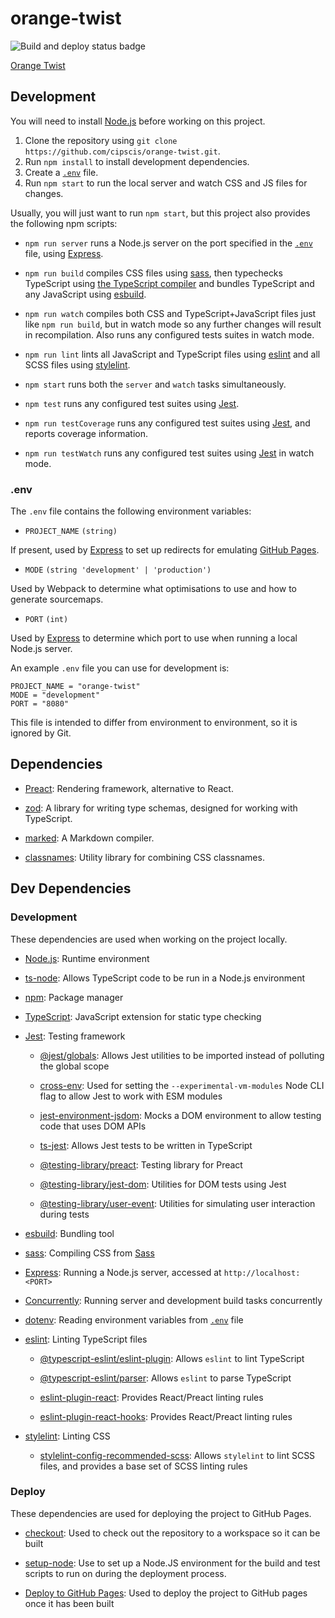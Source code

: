 # orange-twist

![Build and deploy status badge](https://github.com/cipscis/orange-twist/actions/workflows/build-and-deploy.yml/badge.svg)

[Orange Twist](https://cipscis.github.io/orange-twist/)

## Development

You will need to install [Node.js](https://nodejs.org/en/) before working on this project.

1. Clone the repository using `git clone https://github.com/cipscis/orange-twist.git`.
2. Run `npm install` to install development dependencies.
3. Create a [`.env`](#env) file.
4. Run `npm start` to run the local server and watch CSS and JS files for changes.

Usually, you will just want to run `npm start`, but this project also provides the following npm scripts:

* `npm run server` runs a Node.js server on the port specified in the [`.env`](#env) file, using [Express](https://expressjs.com/).

* `npm run build` compiles CSS files using [sass](https://www.npmjs.com/package/sass), then typechecks TypeScript using [the TypeScript compiler](https://www.typescriptlang.org/docs/handbook/compiler-options.html) and bundles TypeScript and any JavaScript using [esbuild](https://esbuild.github.io/).

* `npm run watch` compiles both CSS and TypeScript+JavaScript files just like `npm run build`, but in watch mode so any further changes will result in recompilation. Also runs any configured tests suites in watch mode.

* `npm run lint` lints all JavaScript and TypeScript files using [eslint](https://www.npmjs.com/package/eslint) and all SCSS files using [stylelint](https://www.npmjs.com/package/stylelint).

* `npm start` runs both the `server` and `watch` tasks simultaneously.

* `npm test` runs any configured test suites using [Jest](https://jestjs.io/).
* `npm run testCoverage` runs any configured test suites using [Jest](https://jestjs.io/), and reports coverage information.
* `npm run testWatch` runs any configured test suites using [Jest](https://jestjs.io/) in watch mode.

### .env

The `.env` file contains the following environment variables:

* `PROJECT_NAME` `(string)`

If present, used by [Express](https://expressjs.com/) to set up redirects for emulating [GitHub Pages](#github-pages).

* `MODE` `(string 'development' | 'production')`

Used by Webpack to determine what optimisations to use and how to generate sourcemaps.

* `PORT` `(int)`

Used by [Express](https://expressjs.com/) to determine which port to use when running a local Node.js server.

An example `.env` file you can use for development is:

```
PROJECT_NAME = "orange-twist"
MODE = "development"
PORT = "8080"
```

This file is intended to differ from environment to environment, so it is ignored by Git.

## Dependencies

* [Preact](https://preactjs.com/): Rendering framework, alternative to React.

* [zod](https://zod.dev/): A library for writing type schemas, designed for working with TypeScript.

* [marked](https://marked.js.org/): A Markdown compiler.

* [classnames](https://www.npmjs.com/package/classnames): Utility library for combining CSS classnames.

## Dev Dependencies

### Development

These dependencies are used when working on the project locally.

* [Node.js](https://nodejs.org/en/): Runtime environment

* [ts-node](https://typestrong.org/ts-node/): Allows TypeScript code to be run in a Node.js environment

* [npm](https://www.npmjs.com/): Package manager

* [TypeScript](https://www.typescriptlang.org/): JavaScript extension for static type checking

* [Jest](https://jestjs.io/): Testing framework

	* [@jest/globals](https://www.npmjs.com/package/@jest/globals): Allows Jest utilities to be imported instead of polluting the global scope

	* [cross-env](https://www.npmjs.com/package/cross-env): Used for setting the `--experimental-vm-modules` Node CLI flag to allow Jest to work with ESM modules

	* [jest-environment-jsdom](https://www.npmjs.com/package/jest-environment-jsdom): Mocks a DOM environment to allow testing code that uses DOM APIs

	* [ts-jest](https://kulshekhar.github.io/ts-jest/docs/): Allows Jest tests to be written in TypeScript

	* [@testing-library/preact](https://testing-library.com/docs/preact-testing-library/intro): Testing library for Preact

	* [@testing-library/jest-dom](https://testing-library.com/docs/ecosystem-jest-dom/): Utilities for DOM tests using Jest

	* [@testing-library/user-event](https://testing-library.com/docs/user-event/intro/): Utilities for simulating user interaction during tests

* [esbuild](https://esbuild.github.io/): Bundling tool

* [sass](https://www.npmjs.com/package/sass): Compiling CSS from [Sass](https://sass-lang.com/)

* [Express](https://expressjs.com/): Running a Node.js server, accessed at `http://localhost:<PORT>`

* [Concurrently](https://www.npmjs.com/package/concurrently): Running server and development build tasks concurrently

* [dotenv](https://www.npmjs.com/package/dotenv): Reading environment variables from [`.env`](#env) file

* [eslint](https://www.npmjs.com/package/eslint): Linting TypeScript files

	* [@typescript-eslint/eslint-plugin](https://www.npmjs.com/package/@typescript-eslint/eslint-plugin): Allows `eslint` to lint TypeScript

	* [@typescript-eslint/parser](https://www.npmjs.com/package/@typescript-eslint/parser): Allows `eslint` to parse TypeScript

	* [eslint-plugin-react](https://www.npmjs.com/package/eslint-plugin-react): Provides React/Preact linting rules

	* [eslint-plugin-react-hooks](https://www.npmjs.com/package/eslint-plugin-react-hooks): Provides React/Preact linting rules

* [stylelint](https://www.npmjs.com/package/stylelint): Linting CSS

	* [stylelint-config-recommended-scss](https://www.npmjs.com/package/stylelint-config-recommended-scss): Allows `stylelint` to lint SCSS files, and provides a base set of SCSS linting rules

### Deploy

These dependencies are used for deploying the project to GitHub Pages.

* [checkout](https://github.com/marketplace/actions/checkout): Used to check out the repository to a workspace so it can be built

* [setup-node](https://github.com/marketplace/actions/setup-node-js-environment): Use to set up a Node.JS environment for the build and test scripts to run on during the deployment process.

* [Deploy to GitHub Pages](https://github.com/marketplace/actions/deploy-to-github-pages): Used to deploy the project to GitHub pages once it has been built
